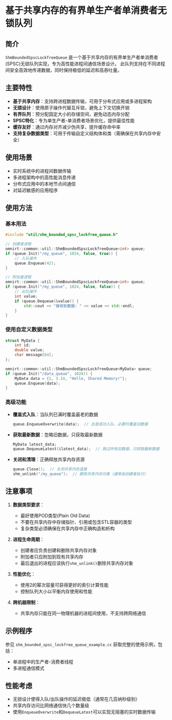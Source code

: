 # 基于共享内存的有界单生产者单消费者无锁队列

## 简介

`ShmBoundedSpscLockfreeQueue` 是一个基于共享内存的有界单生产者单消费者(SPSC)无锁队列实现，专为高性能进程间通信场景设计。
此队列支持在不同进程间安全高效地传递数据，同时保持极低的延迟和高吞吐量。

## 主要特性

- **基于共享内存**：支持跨进程数据传输，可用于分布式应用或多进程架构
- **无锁设计**：使用原子操作代替互斥锁，避免上下文切换开销
- **有界队列**：预分配固定大小的存储空间，避免动态内存分配
- **SPSC特化**：专为单生产者-单消费者场景优化，提供最佳性能
- **缓存友好**：通过内存对齐减少伪共享，提升缓存命中率
- **支持复杂数据类型**：可用于传输自定义结构体和类（需确保在共享内存中安全）

## 使用场景

- 实时系统中的进程间数据传输
- 多进程架构中的高性能消息传递
- 分布式应用中的本地节点间通信
- 对延迟敏感的应用程序

## 使用方法

### 基本用法

```cpp
#include "util/shm_bounded_spsc_lockfree_queue.h"

// 创建者进程
omnirt::common::util::ShmBoundedSpscLockfreeQueue<int> queue;
if (queue.Init("/my_queue", 1024, false, true)) {
    // 入队操作
    queue.Enqueue(42);
}

// 附加者进程
omnirt::common::util::ShmBoundedSpscLockfreeQueue<int> queue;
if (queue.Init("/my_queue", 1024, false, false)) {
    // 出队操作
    int value;
    if (queue.Dequeue(&value)) {
        std::cout << "接收到数据: " << value << std::endl;
    }
}
```

### 使用自定义数据类型

```cpp
struct MyData {
    int id;
    double value;
    char message[64];
};

omnirt::common::util::ShmBoundedSpscLockfreeQueue<MyData> queue;
if (queue.Init("/data_queue", 1024)) {
    MyData data = {1, 3.14, "Hello, Shared Memory!"};
    queue.Enqueue(data);
}
```

### 高级功能

- **覆盖式入队**：当队列已满时覆盖最老的数据
  ```cpp
  queue.EnqueueOverwrite(data);  // 总是成功入队，必要时覆盖旧数据
  ```

- **获取最新数据**：忽略旧数据，只获取最新数据
  ```cpp
  MyData latest_data;
  queue.DequeueLatest(&latest_data);  // 跳过所有旧数据，只获取最新数据
  ```

- **关闭和清理**：正确释放共享内存资源
  ```cpp
  queue.Close();  // 关闭共享内存连接
  shm_unlink("/my_queue");  // 删除共享内存对象（通常由创建者执行）
  ```

## 注意事项

1. **数据类型要求**：
   - 最好使用POD类型(Plain Old Data)
   - 不要在共享内存中存储指针、引用或包含STL容器的类型
   - 复杂类型必须确保在共享内存中正确构造和析构

2. **进程生命周期**：
   - 创建者应负责创建和删除共享内存对象
   - 附加者只应附加到现有共享内存
   - 最后退出的进程应该执行`shm_unlink()`删除共享内存对象

3. **性能优化**：
   - 使用2的幂次容量可获得更好的索引计算性能
   - 控制队列大小以平衡内存使用和性能

4. **跨机器限制**：
   - 共享内存只能在同一物理机器的进程间使用，不支持跨网络通信

## 示例程序

参见 `shm_bounded_spsc_lockfree_queue_example.cc` 获取完整的使用示例，包括：
- 单进程中的生产者-消费者线程
- 多进程通信模式

## 性能考虑

- 无锁设计使得入队/出队操作的延迟极低（通常在几百纳秒级别）
- 共享内存访问比网络通信快几个数量级
- 使用`EnqueueOverwrite`和`DequeueLatest`可以实现无阻塞的实时数据传输
